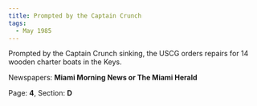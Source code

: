```yaml
---  
title: Prompted by the Captain Crunch  
tags:  
  - May 1985  
---  
```

  
Prompted by the Captain Crunch sinking, the USCG orders repairs for 14 wooden charter boats in the Keys.  
  
Newspapers: **Miami Morning News or The Miami Herald**  
  
Page: **4**, Section: **D** 
